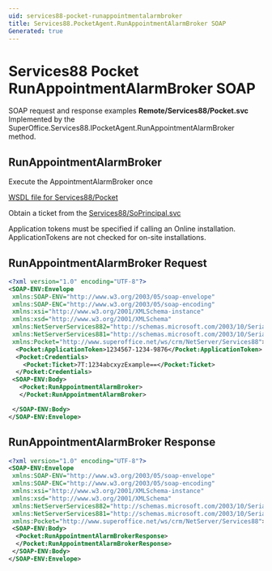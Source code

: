```yaml
---
uid: services88-pocket-runappointmentalarmbroker
title: Services88.PocketAgent.RunAppointmentAlarmBroker SOAP
Generated: true
---
```


# Services88 Pocket RunAppointmentAlarmBroker SOAP

SOAP request and response examples **Remote/Services88/Pocket.svc**
Implemented by the <see cref="M:SuperOffice.Services88.IPocketAgent.RunAppointmentAlarmBroker">SuperOffice.Services88.IPocketAgent.RunAppointmentAlarmBroker</see> method.

## RunAppointmentAlarmBroker

Execute the AppointmentAlarmBroker once




[WSDL file for Services88/Pocket](../Services88-Pocket.md)

Obtain a ticket from the [Services88/SoPrincipal.svc](../SoPrincipal/SoPrincipal.md)

Application tokens must be specified if calling an Online installation. ApplicationTokens are not checked for on-site installations.

## RunAppointmentAlarmBroker Request

```xml
<?xml version="1.0" encoding="UTF-8"?>
<SOAP-ENV:Envelope
 xmlns:SOAP-ENV="http://www.w3.org/2003/05/soap-envelope"
 xmlns:SOAP-ENC="http://www.w3.org/2003/05/soap-encoding"
 xmlns:xsi="http://www.w3.org/2001/XMLSchema-instance"
 xmlns:xsd="http://www.w3.org/2001/XMLSchema"
 xmlns:NetServerServices882="http://schemas.microsoft.com/2003/10/Serialization/Arrays"
 xmlns:NetServerServices881="http://schemas.microsoft.com/2003/10/Serialization/"
 xmlns:Pocket="http://www.superoffice.net/ws/crm/NetServer/Services88">
  <Pocket:ApplicationToken>1234567-1234-9876</Pocket:ApplicationToken>
  <Pocket:Credentials>
    <Pocket:Ticket>7T:1234abcxyzExample==</Pocket:Ticket>
  </Pocket:Credentials>
 <SOAP-ENV:Body>
   <Pocket:RunAppointmentAlarmBroker>
   </Pocket:RunAppointmentAlarmBroker>

 </SOAP-ENV:Body>
</SOAP-ENV:Envelope>

```


## RunAppointmentAlarmBroker Response

```xml
<?xml version="1.0" encoding="UTF-8"?>
<SOAP-ENV:Envelope
 xmlns:SOAP-ENV="http://www.w3.org/2003/05/soap-envelope"
 xmlns:SOAP-ENC="http://www.w3.org/2003/05/soap-encoding"
 xmlns:xsi="http://www.w3.org/2001/XMLSchema-instance"
 xmlns:xsd="http://www.w3.org/2001/XMLSchema"
 xmlns:NetServerServices882="http://schemas.microsoft.com/2003/10/Serialization/Arrays"
 xmlns:NetServerServices881="http://schemas.microsoft.com/2003/10/Serialization/"
 xmlns:Pocket="http://www.superoffice.net/ws/crm/NetServer/Services88">
 <SOAP-ENV:Body>
  <Pocket:RunAppointmentAlarmBrokerResponse>
  </Pocket:RunAppointmentAlarmBrokerResponse>
 </SOAP-ENV:Body>
</SOAP-ENV:Envelope>

```

